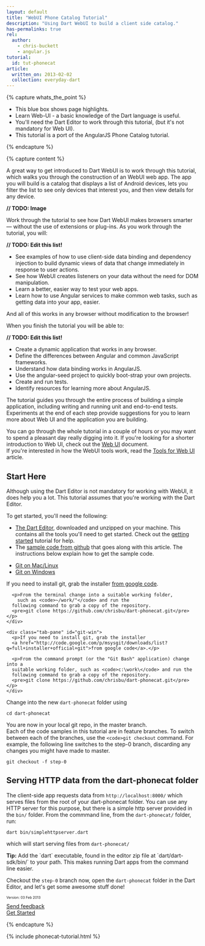 ```yaml
---
layout: default
title: "WebUI Phone Catalog Tutorial"
description: "Using Dart WebUI to build a client side catalog."
has-permalinks: true
rel:
  author:
    - chris-buckett
    - angular.js
tutorial:
  id: tut-phonecat
article:
  written_on: 2013-02-02
  collection: everyday-dart
---
```


{% capture whats_the_point %}

* This blue box shows page highlights.
* Learn Web-UI - a basic knowledge of the Dart language is useful.
* You'll need the Dart Editor to work through this tutorial, 
  (but it's not mandatory for Web UI).
* This tutorial is a port of the AngularJS Phone Catalog tutorial.

{% endcapture %}

{% capture content %}

A great way to get introduced to Dart WebUI is to work through this tutorial, 
which walks you through the construction of an WebUI web app. The app you 
will build is a catalog that displays a list of Android devices, lets you 
filter the list to see only devices that interest you, and then view details 
for any device.

**// TODO: Image**

Work through the tutorial to see how Dart WebUI makes browsers smarter — without 
the use of extensions or plug-ins. As you work through the tutorial, you will:

**// TODO: Edit this list!**

  * See examples of how to use client-side data binding and dependency injection
   to build dynamic views of data that change immediately in response to 
   user actions.
  * See how WebUI creates listeners on your data without the need for DOM 
  manipulation.
  * Learn a better, easier way to test your web apps.
  * Learn how to use Angular services to make common web tasks, such as getting 
  data into your app, easier.

And all of this works in any browser without modification to the browser!

When you finish the tutorial you will be able to:

**// TODO: Edit this list!**

  * Create a dynamic application that works in any browser.
  * Define the differences between Angular and common JavaScript frameworks.
  * Understand how data binding works in AngularJS.
  * Use the angular-seed project to quickly boot-strap your own projects.
  * Create and run tests.
  * Identify resources for learning more about AngularJS.

The tutorial guides you through the entire process of building a simple 
application, including writing and running unit and end-to-end tests. 
Experiments at the end of each step provide suggestions for you to learn more 
about Web UI and the application you are building.

You can go through the whole tutorial in a couple of hours or you may want to 
spend a pleasant day really digging into it. If you're looking for a shorter 
introduction to Web UI, check out the 
[Web UI](http://www.dartlang.org/articles/dart-web-components/) document.  
If you're interested in how the WebUI tools work, read the 
[Tools for Web UI](http://localhost:8080/articles/dart-web-components/tools.html)
article.

## Start Here

Although using the Dart Editor is not mandatory for working with WebUI, it does
help you a lot.  This tutorial assumes that you're working with the 
Dart Editor.

To get started, you'll need the following:

  * [The Dart Editor](http://www.dartlang.org/editor/), downloaded and 
    unzipped on your machine.  This contains all the tools you'll need to 
    get started.  Check out the [getting started](http://localhost:8080/docs/tutorials/get-started/) 
    tutorial for help.
  * The [sample code from github](https://github.com/chrisbu/dart-phonecat) that 
    goes along with this article.  The instructions below explain how to get the
    sample code.

<div class="tabbable" show="true">
  <ul class="nav nav-tabs">
    <li class="active"><a href="#git-mac" data-toggle="tab">Git on Mac/Linux</a></li>
    <li><a href="#git-win" data-toggle="tab">Git on Windows</a></li>
  </ul>
  <div class="tab-content">
    <div class="tab-pane active" id="git-mac">
      <p>If you need to install git, grab the installer 
      <a href="http://code.google.com/p/msysgit/downloads/list?q=full+installer+official+git">from google code</a>.</p>

      <p>From the terminal change into a suitable working folder, 
        such as <code>~/work/"</code> and run the 
      following command to grab a copy of the repository.
      <pre>git clone https://github.com/chrisbu/dart-phonecat.git</pre></p>
    </div>

    <div class="tab-pane" id="git-win">
      <p>If you need to install git, grab the installer 
      <a href="http://code.google.com/p/msysgit/downloads/list?q=full+installer+official+git">from google code</a>.</p>

      <p>From the command prompt (or the "Git Bash" application) change into a 
      suitable working folder, such as <code>c:\work\</code> and run the 
      following command to grab a copy of the repository.
      <pre>git clone https://github.com/chrisbu/dart-phonecat.git</pre></p>
    </div>
  </div>
</div>

Change into the new `dart-phonecat` folder using 

    cd dart-phonecat

You are now in your local git repo, in the master branch.  
Each of the code samples in this tutorial are in feature branches.  To
switch between each of the branches, use the `<code>git checkout` 
command.  For example, the following line switches to the step-0 branch,
discarding any changes you might have made to master.

    git checkout -f step-0

## Serving HTTP data from the dart-phonecat folder

The client-side app requests data from `http://localhost:8000/` 
which serves files from the root of your dart-phonecat folder.
You can use any HTTP server for this purpose, but there is a simple http server
provided in the `bin/` folder.  From the commmand line, from the 
`dart-phonecat/` folder, run:

    dart bin/simplehttpserver.dart

which will start serving files from `dart-phonecat/`

<aside class="alert alert-info" markdown="1">
  <strong>Tip:</strong>
  Add the `dart` executable, found in the editor zip file at 
  `dart/dart-sdk/bin/` to your path.  
  This makes running Dart apps from the command line easier.
</aside>

Checkout the `step-0` branch now, open the `dart-phonecat` folder in the Dart 
Editor, and let's get some awesome stuff done!

<div class="row">
  <div class="span3">
  <p style="font-size:xx-small">Version: 03 Feb 2013</p>
  </div>
  <div class="span3">
<a href="http://code.google.com/p/dart/issues/entry?template=WebUI%20Phonecat%20feedback"
 target="_blank">
<i class="icon-comment"> </i>
Send feedback
</a>
  </div>
  <div class="span3">
  <a href="/docs/phonecat-tutorial/step-00/" class="pull-right">Get Started <i class="icon-chevron-right"> </i></a>
  </div>
</div>

{% endcapture %}

{% include phonecat-tutorial.html %}
